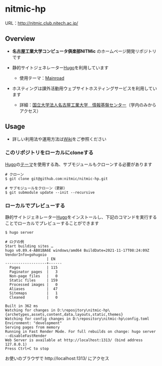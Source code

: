 # nitmic-hp

URL：http://nitmic.club.nitech.ac.jp/

## Overview

- **名古屋工業大学コンピュータ俱楽部NITMic** のホームページ開発リポジトリです
  
- 静的サイトジェネレーター[Hugo](https://github.com/gohugoio/hugo)を利用しています
  - 使用テーマ：[Mainroad](https://github.com/Vimux/Mainroad)
    
- ホスティングは課外活動用ウェブサイトホスティングサービスを利用しています
  - 詳細：[国立大学法人名古屋工業大学　情報基盤センター](https://www.cc.nitech.ac.jp/service/students/web-hosting-club.html)（学内のみからアクセス）

## Usage

- 詳しい利用法や運用方法は[Wiki](https://github.com/nitmic/nitmic-website/wiki)をご参照ください


### このリポジトリをローカルにcloneする

[Hugo](https://github.com/gohugoio/hugo)の[テーマ](https://themes.gohugo.io/)を使用する為、サブモジュールもクローンする必要があります
```
# クローン
$ git clone git@github.com:nitmic/nitmic-hp.git

# サブモジュールをクローン（更新）
$ git submodule update --init --recursive
```

### ローカルでプレビューする
静的サイトジェネレーター[Hugo](https://github.com/gohugoio/hugo)をインストールし、下記のコマンドを実行することでローカルでプレビューすることができます
```
$ hugo server

# ログの例
Start building sites … 
hugo v0.89.4-AB01BA6E windows/amd64 BuildDate=2021-11-17T08:24:09Z VendorInfo=gohugoio
                   | EN
-------------------+------
  Pages            | 115
  Paginator pages  |   3
  Non-page files   |   0
  Static files     | 159
  Processed images |   0
  Aliases          |  47
  Sitemaps         |   1
  Cleaned          |   0

Built in 362 ms
Watching for changes in D:\repository\nitmic-hp\{archetypes,assets,content,data,layouts,static,themes}
Watching for config changes in D:\repository\nitmic-hp\config.toml
Environment: "development"
Serving pages from memory
Running in Fast Render Mode. For full rebuilds on change: hugo server --disableFastRender
Web Server is available at http://localhost:1313/ (bind address 127.0.0.1)
Press Ctrl+C to stop
```
お使いのブラウザで http://localhost:1313/ にアクセス
